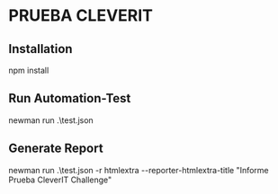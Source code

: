 # PRUEBA CLEVERIT 

## Installation
npm install

## Run Automation-Test
newman run .\test.json

## Generate Report 
newman run .\test.json -r htmlextra --reporter-htmlextra-title "Informe Prueba CleverIT Challenge"